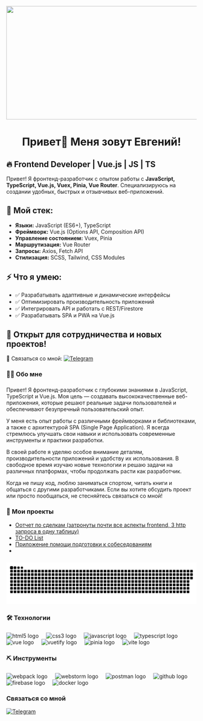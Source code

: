 <br clear="both">

<div align="center">
  <img height="300" width="600" src="https://user-images.githubusercontent.com/74038190/225813708-98b745f2-7d22-48cf-9150-083f1b00d6c9.gif"  />
</div>

###

<h1 align="center">Привет👋 Меня зовут Евгений!</h1>

###

<section>
  <h1>🔥 Frontend Developer | Vue.js | JS | TS</h1>
  <p>Привет! Я фронтенд-разработчик с опытом работы с <strong>JavaScript, TypeScript, Vue.js, Vuex, Pinia, Vue Router</strong>. Специализируюсь на создании удобных, быстрых и отзывчивых веб-приложений.</p>
  
  <h2>📌 Мой стек:</h2>
  <ul>
    <li><strong>Языки:</strong> JavaScript (ES6+), TypeScript</li>
    <li><strong>Фреймворк:</strong> Vue.js (Options API, Composition API)</li>
    <li><strong>Управление состоянием:</strong> Vuex, Pinia</li>
    <li><strong>Маршрутизация:</strong> Vue Router</li>
    <li><strong>Запросы:</strong> Axios, Fetch API</li>
    <li><strong>Стилизация:</strong> SCSS, Tailwind, CSS Modules</li>
  </ul>

  <h2>⚡ Что я умею:</h2>
  <ul>
    <li>✅ Разрабатывать адаптивные и динамические интерфейсы</li>
    <li>✅ Оптимизировать производительность приложений</li>
    <li>✅ Интегрировать API и работать с REST/Firestore</li>
    <li>✅ Разрабатывать SPA и PWA на Vue.js</li>
  </ul>

  <h2>🚀 Открыт для сотрудничества и новых проектов!</h2>
  
  <p>📩 Связаться со мной: <a href="https://t.me/Eugene_South" target="_blank"><img alt="Telegram" src="https://img.shields.io/badge/Telegram-2CA5E0?style=for-the-badge&logo=telegram&logoColor=white" /></a></p>
</section>

###

<h3 align="left">👩‍💻 Обо мне</h3>

###

<section>
  <p>Привет! Я фронтенд-разработчик с глубокими знаниями в JavaScript, TypeScript и Vue.js. Моя цель — создавать высококачественные веб-приложения, которые решают реальные задачи пользователей и обеспечивают безупречный пользовательский опыт.</p>

  <p>У меня есть опыт работы с различными фреймворками и библиотеками, а также с архитектурой SPA (Single Page Application). Я всегда стремлюсь улучшать свои навыки и использовать современные инструменты и практики разработки.</p>

  <p>В своей работе я уделяю особое внимание деталям, производительности приложений и удобству их использования. В свободное время изучаю новые технологии и решаю задачи на различных платформах, чтобы продолжать расти как разработчик.</p>

  <p>Когда не пишу код, люблю заниматься спортом, читать книги и общаться с другими разработчиками. Если вы хотите обсудить проект или просто пообщаться, не стесняйтесь связаться со мной!</p>

###
<h3 align="left">📕 Мои проекты</h3>

- [Оотчет по сделкам (затронуты почти все аспекты frontend, 3 http запроса в одну таблицу)](https://eugene-south-88.github.io/photo-table-app/)
- [TO-DO List](https://eugene-south-88.github.io/vue-todo-list/)
- [Приложение помощи подготовки к собеседованиям](https://eugene-south-88.github.io/check-questions-app/)
- 
###

<p align="center">
 <img width="600" src="github-snake.svg" alt="snake"/>
</p>

###

<h3 align="left">🛠 Технологии</h3>

###

<div align="left">
  <img src="https://cdn.jsdelivr.net/gh/devicons/devicon/icons/html5/html5-original.svg" height="40" alt="html5 logo"  />
  <img width="12" />
  <img src="https://cdn.jsdelivr.net/gh/devicons/devicon/icons/css3/css3-original.svg" height="40" alt="css3 logo"  />
  <img width="12" />
  <img src="https://cdn.jsdelivr.net/gh/devicons/devicon/icons/javascript/javascript-original.svg" height="40" alt="javascript logo"  />
  <img width="12" />
  <img src="https://skillicons.dev/icons?i=ts" height="40" alt="typescript logo"  />
  <img width="12" />
  <img src="https://skillicons.dev/icons?i=vue" height="40" alt="vue logo"  />
  <img width="12" />
  <img src="https://skillicons.dev/icons?i=vuetify" height="40" alt="vuetify logo"  />
  <img width="12" />
  <img src="https://skillicons.dev/icons?i=pinia" height="40" alt="pinia logo"  />
  <img width="12" />
  <img src="https://skillicons.dev/icons?i=vite" height="40" alt="vite logo"  />
  <img width="12" />

</div>

###

<h3 align="left">⛏ Инструменты</h3>

###

<div align="left">
  <img src="https://cdn.simpleicons.org/webpack/8DD6F9" height="40" alt="webpack logo"  />
   <img width="12" />
  <img src="https://skillicons.dev/icons?i=webstorm" height="40" alt="webstorm logo"  />
  <img width="12" />
  <img src="https://skillicons.dev/icons?i=postman" height="40" alt="postman logo"  />
  <img width="12" />
  <img src="https://skillicons.dev/icons?i=github" height="40" alt="github logo"  />
  <img width="12" />
  <img src="https://skillicons.dev/icons?i=firebase" height="40" alt="firebase logo"  />
  <img width="12" />
  <img src="https://skillicons.dev/icons?i=docker" height="40" alt="docker logo"  />
  <img width="12" />
</div>

###

<h3>Связаться со мной</h3>

<p><a href="https://t.me/Eugene_South" target="_blank"><img alt="Telegram" src="https://img.shields.io/badge/Telegram-2CA5E0?style=for-the-badge&logo=telegram&logoColor=white" /></a></p>

###


